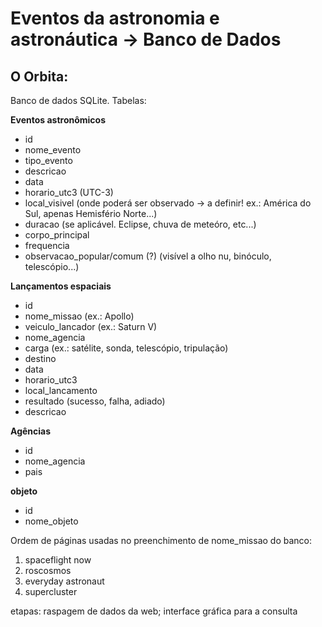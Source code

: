 # Eventos da astronomia e astronáutica -> Banco de Dados

## O Orbita:
Banco de dados SQLite. Tabelas:

**Eventos astronômicos**
- id
- nome_evento
- tipo_evento
- descricao
- data
- horario_utc3 (UTC-3)
- local_visivel (onde poderá ser observado -> a definir! ex.: América do Sul, apenas Hemisfério Norte...)
- duracao (se aplicável. Eclipse, chuva de meteóro, etc...)
- corpo_principal
- frequencia
- observacao_popular/comum (?) (visível a olho nu, binóculo, telescópio...)

**Lançamentos espaciais**
- id
- nome_missao (ex.: Apollo)
- veiculo_lancador (ex.: Saturn V)
- nome_agencia
- carga (ex.: satélite, sonda, telescópio, tripulação)
- destino 
- data
- horario_utc3
- local_lancamento
- resultado (sucesso, falha, adiado)
- descricao

**Agências**
- id
- nome_agencia
- pais

**objeto**
- id
- nome_objeto


Ordem de páginas usadas no preenchimento de nome_missao do banco:
1. spaceflight now
1. roscosmos
1. everyday astronaut
1. supercluster

etapas:
raspagem de dados da web; interface gráfica para a consulta